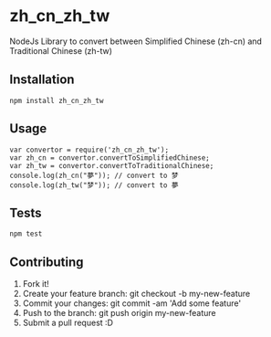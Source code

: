 # zh_cn_zh_tw
NodeJs Library to convert between Simplified Chinese (zh-cn) and Traditional Chinese (zh-tw)


## Installation
```
npm install zh_cn_zh_tw
```

## Usage
```
var convertor = require('zh_cn_zh_tw');
var zh_cn = convertor.convertToSimplifiedChinese;
var zh_tw = convertor.convertToTraditionalChinese;
console.log(zh_cn("夢")); // convert to 梦
console.log(zh_tw("梦")); // convert to 夢
```

## Tests
```
npm test
```

## Contributing
1. Fork it!
2. Create your feature branch: git checkout -b my-new-feature
3. Commit your changes: git commit -am 'Add some feature'
4. Push to the branch: git push origin my-new-feature
5. Submit a pull request :D
